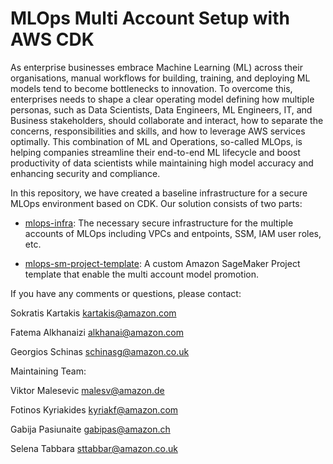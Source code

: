 # MLOps Multi Account Setup with AWS CDK

As enterprise businesses embrace Machine Learning (ML) across their organisations, manual workflows for building, training, and deploying ML models tend to become bottlenecks to innovation. To overcome this, enterprises needs to shape a clear operating model defining how multiple personas, such as Data Scientists, Data Engineers, ML Engineers, IT, and Business stakeholders, should collaborate and interact, how to separate the concerns, responsibilities and skills, and how to leverage AWS services optimally. This combination of ML and Operations, so-called MLOps, is helping companies streamline their end-to-end ML lifecycle and boost productivity of data scientists while maintaining high model accuracy and enhancing security and compliance.

In this repository, we have created a baseline infrastructure for a secure MLOps environment based on CDK. Our solution consists of two parts:

 - [mlops-infra](mlops-infra/): The necessary secure infrastructure for the multiple accounts of MLOps including VPCs and entpoints, SSM, IAM user roles, etc.

 - [mlops-sm-project-template](mlops-sm-project-template/): A custom Amazon SageMaker Project template that enable the multi account model promotion.

If you have any comments or questions, please contact:

Sokratis Kartakis <kartakis@amazon.com>

Fatema Alkhanaizi <alkhanai@amazon.com>

Georgios Schinas <schinasg@amazon.co.uk>


Maintaining Team: 

Viktor Malesevic <malesv@amazon.de>

Fotinos Kyriakides <kyriakf@amazon.com>

Gabija Pasiunaite <gabipas@amazon.ch>

Selena Tabbara <sttabbar@amazon.co.uk>
